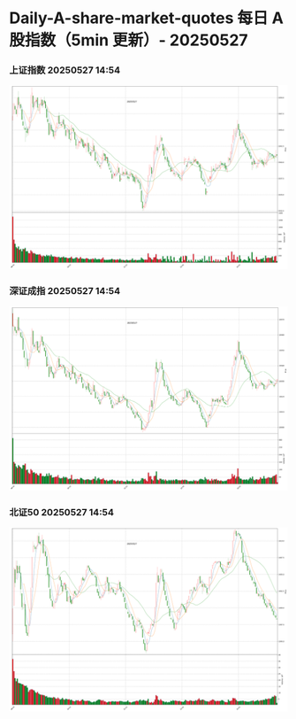 
# Daily-A-share-market-quotes 每日 A 股指数（5min 更新）- 20250527

### 上证指数 20250527 14:54
![](./fig/2025/5/20250527-sh000001.png)

### 深证成指 20250527 14:54
![](./fig/2025/5/20250527-sz399001.png)

### 北证50 20250527 14:54
![](./fig/2025/5/20250527-bj899050.png)
